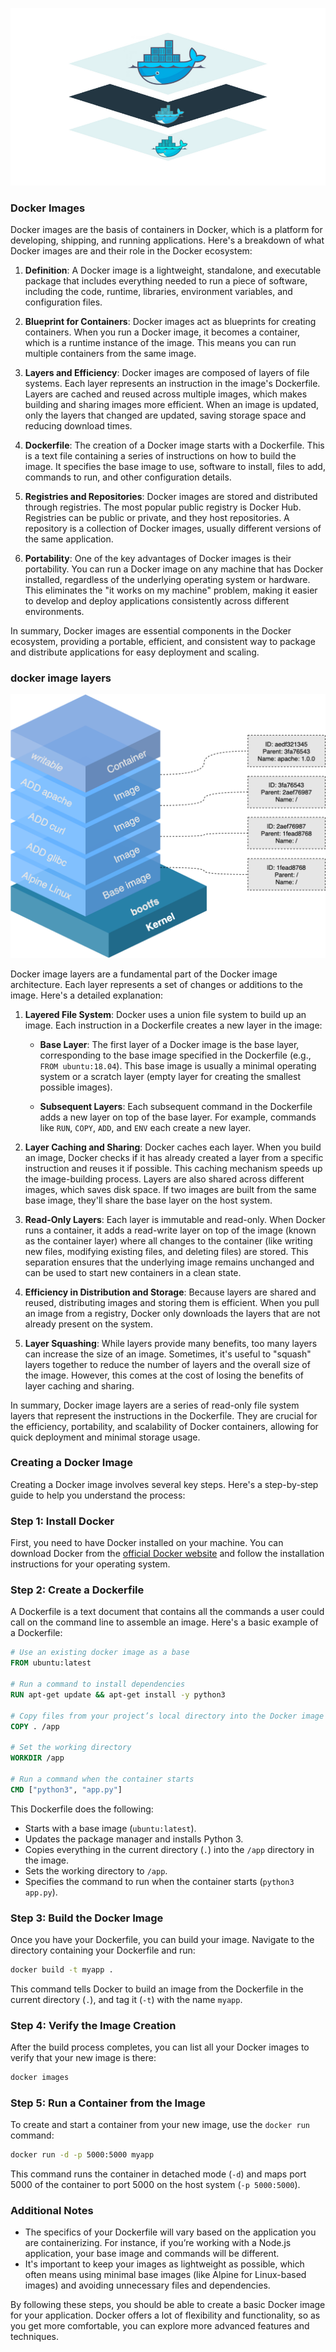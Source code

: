 ![WhatAreDockerImageLayers](../assets/54-WhatAreDockerImageLayers.png)

### Docker Images

Docker images are the basis of containers in Docker, which is a platform for developing, shipping, and running applications. Here's a breakdown of what Docker images are and their role in the Docker ecosystem:

1. **Definition**: A Docker image is a lightweight, standalone, and executable package that includes everything needed to run a piece of software, including the code, runtime, libraries, environment variables, and configuration files.

2. **Blueprint for Containers**: Docker images act as blueprints for creating containers. When you run a Docker image, it becomes a container, which is a runtime instance of the image. This means you can run multiple containers from the same image.

3. **Layers and Efficiency**: Docker images are composed of layers of file systems. Each layer represents an instruction in the image's Dockerfile. Layers are cached and reused across multiple images, which makes building and sharing images more efficient. When an image is updated, only the layers that changed are updated, saving storage space and reducing download times.

4. **Dockerfile**: The creation of a Docker image starts with a Dockerfile. This is a text file containing a series of instructions on how to build the image. It specifies the base image to use, software to install, files to add, commands to run, and other configuration details.

5. **Registries and Repositories**: Docker images are stored and distributed through registries. The most popular public registry is Docker Hub. Registries can be public or private, and they host repositories. A repository is a collection of Docker images, usually different versions of the same application.

6. **Portability**: One of the key advantages of Docker images is their portability. You can run a Docker image on any machine that has Docker installed, regardless of the underlying operating system or hardware. This eliminates the "it works on my machine" problem, making it easier to develop and deploy applications consistently across different environments.

In summary, Docker images are essential components in the Docker ecosystem, providing a portable, efficient, and consistent way to package and distribute applications for easy deployment and scaling.


### docker image layers

![layersIndokerimage](../assets/55-layersIndokerimage.png)

Docker image layers are a fundamental part of the Docker image architecture. Each layer represents a set of changes or additions to the image. Here's a detailed explanation:

1. **Layered File System**: Docker uses a union file system to build up an image. Each instruction in a Dockerfile creates a new layer in the image:

   - **Base Layer**: The first layer of a Docker image is the base layer, corresponding to the base image specified in the Dockerfile (e.g., `FROM ubuntu:18.04`). This base image is usually a minimal operating system or a scratch layer (empty layer for creating the smallest possible images).

   - **Subsequent Layers**: Each subsequent command in the Dockerfile adds a new layer on top of the base layer. For example, commands like `RUN`, `COPY`, `ADD`, and `ENV` each create a new layer.

2. **Layer Caching and Sharing**: Docker caches each layer. When you build an image, Docker checks if it has already created a layer from a specific instruction and reuses it if possible. This caching mechanism speeds up the image-building process. Layers are also shared across different images, which saves disk space. If two images are built from the same base image, they'll share the base layer on the host system.

3. **Read-Only Layers**: Each layer is immutable and read-only. When Docker runs a container, it adds a read-write layer on top of the image (known as the container layer) where all changes to the container (like writing new files, modifying existing files, and deleting files) are stored. This separation ensures that the underlying image remains unchanged and can be used to start new containers in a clean state.

4. **Efficiency in Distribution and Storage**: Because layers are shared and reused, distributing images and storing them is efficient. When you pull an image from a registry, Docker only downloads the layers that are not already present on the system.

5. **Layer Squashing**: While layers provide many benefits, too many layers can increase the size of an image. Sometimes, it's useful to "squash" layers together to reduce the number of layers and the overall size of the image. However, this comes at the cost of losing the benefits of layer caching and sharing.

In summary, Docker image layers are a series of read-only file system layers that represent the instructions in the Dockerfile. They are crucial for the efficiency, portability, and scalability of Docker containers, allowing for quick deployment and minimal storage usage.

### Creating a Docker Image

Creating a Docker image involves several key steps. Here's a step-by-step guide to help you understand the process:

### Step 1: Install Docker
First, you need to have Docker installed on your machine. You can download Docker from the [official Docker website](https://www.docker.com/products/docker-desktop) and follow the installation instructions for your operating system.

### Step 2: Create a Dockerfile
A Dockerfile is a text document that contains all the commands a user could call on the command line to assemble an image. Here's a basic example of a Dockerfile:

```Dockerfile
# Use an existing docker image as a base
FROM ubuntu:latest

# Run a command to install dependencies
RUN apt-get update && apt-get install -y python3

# Copy files from your project’s local directory into the Docker image
COPY . /app

# Set the working directory
WORKDIR /app

# Run a command when the container starts
CMD ["python3", "app.py"]
```

This Dockerfile does the following:
- Starts with a base image (`ubuntu:latest`).
- Updates the package manager and installs Python 3.
- Copies everything in the current directory (`.`) into the `/app` directory in the image.
- Sets the working directory to `/app`.
- Specifies the command to run when the container starts (`python3 app.py`).

### Step 3: Build the Docker Image
Once you have your Dockerfile, you can build your image. Navigate to the directory containing your Dockerfile and run:

```bash
docker build -t myapp .
```

This command tells Docker to build an image from the Dockerfile in the current directory (`.`), and tag it (`-t`) with the name `myapp`.

### Step 4: Verify the Image Creation
After the build process completes, you can list all your Docker images to verify that your new image is there:

```bash
docker images
```

### Step 5: Run a Container from the Image
To create and start a container from your new image, use the `docker run` command:

```bash
docker run -d -p 5000:5000 myapp
```

This command runs the container in detached mode (`-d`) and maps port 5000 of the container to port 5000 on the host system (`-p 5000:5000`).

### Additional Notes

- The specifics of your Dockerfile will vary based on the application you are containerizing. For instance, if you’re working with a Node.js application, your base image and commands will be different.
- It's important to keep your images as lightweight as possible, which often means using minimal base images (like Alpine for Linux-based images) and avoiding unnecessary files and dependencies.

By following these steps, you should be able to create a basic Docker image for your application. Docker offers a lot of flexibility and functionality, so as you get more comfortable, you can explore more advanced features and techniques.
